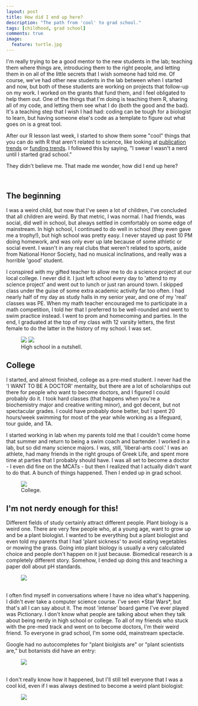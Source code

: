 ```yaml
---
layout: post
title: How did I end up here?
description: "The path from 'cool' to grad school."
tags: [childhood, grad school]
comments: true
image:
  feature: turtle.jpg
---
```


I'm really trying to be a good mentor to the new students in the lab; teaching them where things are, introducing them to the right people, and letting them in on all of the little secrets that I wish someone had told me. Of course, we've had other new students in the lab between when I started and now, but both of these students are working on projects that follow-up on my work. I worked on the grants that fund them, and I feel obligated to help them out. One of the things that I'm doing is teaching them R, sharing all of my code, and letting them see what I do (both the good and the bad). It's a teaching step that I wish I had had: coding can be tough for a biologist to learn, but having someone else's code as a template to figure out what goes on is a great tool. 

After our R lesson last week, I started to show them some "cool" things that you can do with R that aren't related to science, like looking at [publication trends](http://mollyhanlon.com/journal_titles/) or [funding trends](http://mollyhanlon.com/funding1/). I followed this by saying, "I swear I wasn't a nerd until I started grad school."
<br>

They didn't believe me. That made me wonder, how did I end up here?

<br>

## The beginning


I was a weird child, but now that I've seen a lot of children, I've concluded that all children are weird. By that metric, I was normal. I had friends, was social, did well in school, but always settled in comfortably on some edge of mainstream. In high school, I continued to do well in school (they even gave me a trophy!), but high school was pretty easy. I never stayed up past 10 PM doing homework, and was only ever up late because of some athletic or social event. I wasn't in any real clubs that weren't related to sports, aside from National Honor Society, had no musical inclinations, and really was a horrible 'good' student. 
<br>

I conspired with my gifted teacher to allow me to do a science project at our local college. I never did it. I just left school every day to 'attend to my science project' and went out to lunch or just ran around town. I skipped class under the guise of some extra academic activity far too often. I had nearly half of my day as study halls in my senior year, and one of my 'real' classes was PE. When my math teacher encouraged me to participate in a math competition, I told her that I preferred to be well-rounded and went to swim practice instead. I went to prom and homecoming and parties. In the end, I graduated at the top of my class with 12 varsity letters, the first female to do the latter in the history of my school. I was set.

<figure class="half">
	<img src="/images/trophy.jpg">
	<img src="/images/letter.jpg">
	<figcaption>High school in a nutshell.</figcaption>
</figure>

## College

I started, and almost finished, college as a pre-med student. I never had the 'I WANT TO BE A DOCTOR' mentality, but there are a lot of scholarships out there for people who want to become doctors, and I figured I could probably do it. I took hard classes (that happens when you're a biochemistry major and creative writing minor), and got decent, but not spectacular grades. I could have probably done better, but I spent 20 hours/week swimming for most of the year while working as a lifeguard, tour guide, and TA. 
<br>

I started working in lab when my parents told me that I couldn't come home that summer and return to being a swim coach and bartender. I worked in a lab, but so did many science majors. I was, still, 'liberal-arts cool.' I was an athlete, had many friends in the right groups of Greek Life, and spent more time at parties that I probably should have. I was all set to become a doctor - I even did fine on the MCATs - but then I realized that I actually didn't want to do that. A bunch of things happened. Then I ended up in grad school.

<figure>
	<img src="/images/gators.jpg">
	<figcaption>College.</figcaption>
</figure>


## I'm not nerdy enough for this!

Different fields of study certainly attract different people. Plant biology is a weird one. There are very few people who, at a young age, want to grow up and be a plant biologist. I wanted to be everything but a plant biologist and even told my parents that I had 'plant sickness' to avoid eating vegetables or mowing the grass. Going into plant biology is usually a very calculated choice and people don't happen on it just because. Biomedical research is a completely different story. Somehow, I ended up doing this and teaching a paper doll about pH standards.

<figure>
<img src="/images/lilly.jpg">
</figure>

<br>
I often find myself in conversations where I have no idea what's happening. I didn't ever take a computer science course. I've seen *Star Wars*, but that's all I can say about it. The most 'intense' board game I've ever played was Pictionary. I don't know what people are talking about when they talk about being nerdy in high school or college. To all of my friends who stuck with the pre-med track and went on to become doctors, I'm their weird friend. To everyone in grad school, I'm some odd, mainstream spectacle.
<br>

Google had no autocompletes for "plant biolgists are" or "plant scientists are," but botanists did have an entry: 
<figure>
	<img src="/images/botanists.PNG">
</figure>
<br>
I don't really know how it happened, but I'll still tell everyone that I was a cool kid, even if I was always destined to become a weird plant biologist:

<figure>
	<img src="/images/plant.jpg">
</figure>